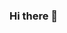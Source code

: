 ### Hi there 👋

<!--
**webermaximilian92/webermaximilian92** is a ✨ _special_ ✨ repository because its `README.md` (this file) appears on your GitHub profile.

[![trophy](https://github-profile-trophy.vercel.app/?username=webermaximilian92)](https://github.com/ryo-ma/github-profile-trophy)

-->
